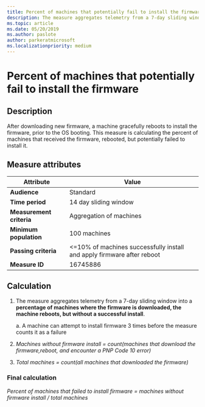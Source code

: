 ```yaml
---
title: Percent of machines that potentially fail to install the firmware
description: The measure aggregates telemetry from a 7-day sliding window into a percentage of machines where the firmware is downloaded, the machine reboots, but without a successful install
ms.topic: article
ms.date: 05/20/2019
ms.author: paslote
author: parkeratmicrosoft
ms.localizationpriority: medium
---
```


# Percent of machines that potentially fail to install the firmware

## Description

After downloading new firmware, a machine gracefully reboots to install the firmware, prior to the OS booting. This measure is calculating the percent of machines that received the firmware, rebooted, but potentially failed to install it.

## Measure attributes

|Attribute|Value|
|----|----|
|**Audience**|Standard|
|**Time period**|14 day sliding window|
|**Measurement criteria**|Aggregation of machines|
|**Minimum population**|100 machines|
|**Passing criteria**|<=10% of machines successfully install and apply firmware after reboot|
|**Measure ID**|16745886|

## Calculation

1. The measure aggregates telemetry from a 7-day sliding window into a **percentage of machines where the firmware is downloaded, the machine reboots, but without a successful install**.

    a. A machine can attempt to install firmware 3 times before the measure counts it as a failure
2. *Machines without firmware install = count(machines that download the firmware,reboot, and encounter a PNP Code 10 error)*
3. *Total machines = count(all machines that downloaded the firmware)*

### Final calculation

*Percent of machines that failed to install firmware = machines without firmware install / total machines*
